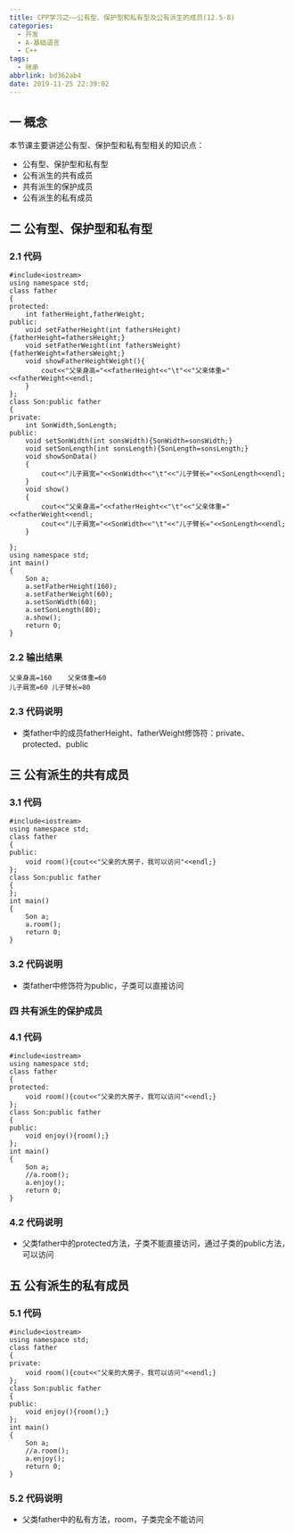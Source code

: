 ```yaml
---
title: CPP学习之——公有型、保护型和私有型及公有派生的成员(12.5-8)
categories:
  - 开发
  - A-基础语言
  - C++
tags:
  - 继承
abbrlink: bd362ab4
date: 2019-11-25 22:39:02
---
```

## 一 概念

本节课主要讲述公有型、保护型和私有型相关的知识点： 

* 公有型、保护型和私有型
* 公有派生的共有成员
* 共有派生的保护成员
* 公有派生的私有成员

<!--more-->

## 二 公有型、保护型和私有型

### 2.1 代码

```
#include<iostream>
using namespace std;
class father
{
protected:
	int fatherHeight,fatherWeight;
public:
	void setFatherHeight(int fathersHeight){fatherHeight=fathersHeight;}
	void setFatherWeight(int fathersWeight){fatherWeight=fathersWeight;}
	void showFatherHeightWeight(){
		cout<<"父亲身高="<<fatherHeight<<"\t"<<"父亲体重="<<fatherWeight<<endl;
	}
};
class Son:public father
{
private:
	int SonWidth,SonLength;
public:
	void setSonWidth(int sonsWidth){SonWidth=sonsWidth;}
	void setSonLength(int sonsLength){SonLength=sonsLength;}
	void showSonData()
	{
		cout<<"儿子肩宽="<<SonWidth<<"\t"<<"儿子臂长="<<SonLength<<endl;
	}
	void show()
	{
		cout<<"父亲身高="<<fatherHeight<<"\t"<<"父亲体重="<<fatherWeight<<endl;
		cout<<"儿子肩宽="<<SonWidth<<"\t"<<"儿子臂长="<<SonLength<<endl;
	}

};
using namespace std;
int main()
{
	Son a;
	a.setFatherHeight(160);
	a.setFatherWeight(60);
	a.setSonWidth(60);
	a.setSonLength(80);
	a.show();
	return 0;
}
```

### 2.2 输出结果

```
父亲身高=160	父亲体重=60
儿子肩宽=60	儿子臂长=80
```

### 2.3 代码说明

* 类father中的成员fatherHeight、fatherWeight修饰符：private、protected、public

## 三 公有派生的共有成员

### 3.1 代码

```
#include<iostream>
using namespace std;
class father
{
public:
	void room(){cout<<"父亲的大房子，我可以访问"<<endl;}
};
class Son:public father
{
};
int main()
{
	Son a;
	a.room();
	return 0;
}
```

### 3.2 代码说明

* 类father中修饰符为public，子类可以直接访问

### 四 共有派生的保护成员

### 4.1 代码

```
#include<iostream>
using namespace std;
class father
{
protected:
	void room(){cout<<"父亲的大房子，我可以访问"<<endl;}
};
class Son:public father
{
public:
	void enjoy(){room();}
};
int main()
{
	Son a;
	//a.room();
	a.enjoy();
	return 0;
}
```

### 4.2 代码说明

* 父类father中的protected方法，子类不能直接访问，通过子类的public方法，可以访问

## 五 公有派生的私有成员

### 5.1 代码

```
#include<iostream>
using namespace std;
class father
{
private:
	void room(){cout<<"父亲的大房子，我可以访问"<<endl;}
};
class Son:public father
{
public:
	void enjoy(){room();}
};
int main()
{
	Son a;
	//a.room();
	a.enjoy();
	return 0;
}
```

### 5.2 代码说明

* 父类father中的私有方法，room，子类完全不能访问